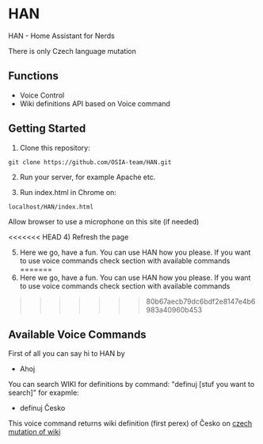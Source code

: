 # HAN
HAN - Home Assistant for Nerds

There is only Czech language mutation

## Functions
* Voice Control
* Wiki definitions API based on Voice command


## Getting Started

1) Clone this repository:
```
git clone https://github.com/OSIA-team/HAN.git
```

2) Run your server, for example Apache etc.

3) Run index.html in Chrome on:
```
localhost/HAN/index.html
```
Allow browser to use a microphone on this site (if needed)

<<<<<<< HEAD
4) Refresh the page

5) Here we go, have a fun. You can use HAN how you please. If you want to use voice commands check section with available commands
=======
4) Here we go, have a fun. You can use HAN how you please. If you want to use voice commands check section with available commands
>>>>>>> 80b67aecb79dc6bdf2e8147e4b6983a40960b453

## Available Voice Commands
First of all you can say hi to HAN by
  * Ahoj

You can search WIKI for definitions by command: "definuj [stuf you want to search]" for exapmle:
  * definuj Česko

This voice command returns wiki definition (first perex) of Česko on [czech mutation of wiki](https://cs.wikipedia.org/wiki/%C4%8Cesko)
